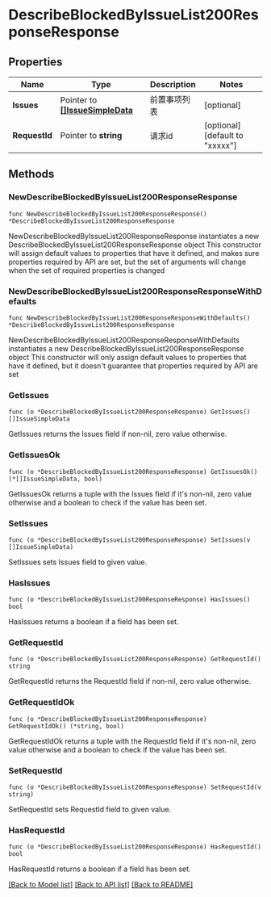 # DescribeBlockedByIssueList200ResponseResponse

## Properties

Name | Type | Description | Notes
------------ | ------------- | ------------- | -------------
**Issues** | Pointer to [**[]IssueSimpleData**](IssueSimpleData.md) | 前置事项列表 | [optional] 
**RequestId** | Pointer to **string** | 请求id | [optional] [default to "xxxxx"]

## Methods

### NewDescribeBlockedByIssueList200ResponseResponse

`func NewDescribeBlockedByIssueList200ResponseResponse() *DescribeBlockedByIssueList200ResponseResponse`

NewDescribeBlockedByIssueList200ResponseResponse instantiates a new DescribeBlockedByIssueList200ResponseResponse object
This constructor will assign default values to properties that have it defined,
and makes sure properties required by API are set, but the set of arguments
will change when the set of required properties is changed

### NewDescribeBlockedByIssueList200ResponseResponseWithDefaults

`func NewDescribeBlockedByIssueList200ResponseResponseWithDefaults() *DescribeBlockedByIssueList200ResponseResponse`

NewDescribeBlockedByIssueList200ResponseResponseWithDefaults instantiates a new DescribeBlockedByIssueList200ResponseResponse object
This constructor will only assign default values to properties that have it defined,
but it doesn't guarantee that properties required by API are set

### GetIssues

`func (o *DescribeBlockedByIssueList200ResponseResponse) GetIssues() []IssueSimpleData`

GetIssues returns the Issues field if non-nil, zero value otherwise.

### GetIssuesOk

`func (o *DescribeBlockedByIssueList200ResponseResponse) GetIssuesOk() (*[]IssueSimpleData, bool)`

GetIssuesOk returns a tuple with the Issues field if it's non-nil, zero value otherwise
and a boolean to check if the value has been set.

### SetIssues

`func (o *DescribeBlockedByIssueList200ResponseResponse) SetIssues(v []IssueSimpleData)`

SetIssues sets Issues field to given value.

### HasIssues

`func (o *DescribeBlockedByIssueList200ResponseResponse) HasIssues() bool`

HasIssues returns a boolean if a field has been set.

### GetRequestId

`func (o *DescribeBlockedByIssueList200ResponseResponse) GetRequestId() string`

GetRequestId returns the RequestId field if non-nil, zero value otherwise.

### GetRequestIdOk

`func (o *DescribeBlockedByIssueList200ResponseResponse) GetRequestIdOk() (*string, bool)`

GetRequestIdOk returns a tuple with the RequestId field if it's non-nil, zero value otherwise
and a boolean to check if the value has been set.

### SetRequestId

`func (o *DescribeBlockedByIssueList200ResponseResponse) SetRequestId(v string)`

SetRequestId sets RequestId field to given value.

### HasRequestId

`func (o *DescribeBlockedByIssueList200ResponseResponse) HasRequestId() bool`

HasRequestId returns a boolean if a field has been set.


[[Back to Model list]](../README.md#documentation-for-models) [[Back to API list]](../README.md#documentation-for-api-endpoints) [[Back to README]](../README.md)


